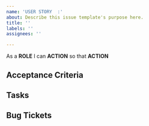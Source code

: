```yaml
---
name: 'USER STORY  :'
about: Describe this issue template's purpose here.
title: ''
labels: ''
assignees: ''

---
```


As a **ROLE** I can **ACTION** so that **ACTION**

## Acceptance Criteria

## Tasks

## Bug Tickets
